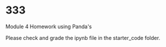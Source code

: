 # 333

Module 4 Homework using Panda's

Please check and grade the ipynb file in the starter_code folder.
